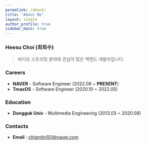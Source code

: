 ```yaml
---
permalink: /about/
title: "About Me"
layout: single
author_profile: true
sidebar_main: true
---
```


### Heesu Choi (최희수)
> 비디오 스트리밍 분야에 관심이 많은 백엔드 개발자입니다.

### Careers
- **NAVER** - Software Engineer (2022.06 ~ **PRESENT**)
- **TmaxOS** - Software Engineer (2020.10 ~ 2022.05)

### Education
- **Dongguk Univ** - Multimedia Engineering (2013.03 ~ 2020.08)

### Contacts
- **Email** : chlgmltn101@naver.com
